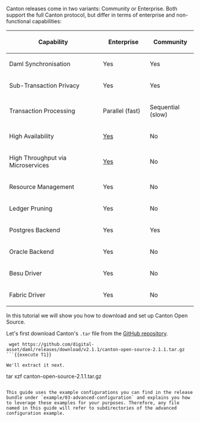 Canton releases come in two variants: Community or Enterprise. Both support the full Canton protocol, but differ in terms of enterprise and non-functional capabilities:


<table class="colwidths-given docutils align-default" id="id1">
<colgroup>
<col style="width: 50%">
<col style="width: 25%">
<col style="width: 25%">
</colgroup>
<thead>
<tr class="row-odd"><th class="head"><p>Capability</p></th>
<th class="head"><p>Enterprise</p></th>
<th class="head"><p>Community</p></th>
</tr>
</thead>
<tbody>
<tr class="row-even"><td><p>Daml Synchronisation</p></td>
<td><p>Yes</p></td>
<td><p>Yes</p></td>
</tr>
<tr class="row-odd"><td><p>Sub-Transaction Privacy</p></td>
<td><p>Yes</p></td>
<td><p>Yes</p></td>
</tr>
<tr class="row-even"><td><p>Transaction Processing</p></td>
<td><p>Parallel (fast)</p></td>
<td><p>Sequential (slow)</p></td>
</tr>
<tr class="row-odd"><td><p>High Availability</p></td>
<td><p><a class="reference internal" href="https://docs.daml.com/canton/usermanual/ha.html#ha-user-manual"><span class="std std-ref">Yes</span></a></p></td>
<td><p>No</p></td>
</tr>
<tr class="row-even"><td><p>High Throughput via Microservices</p></td>
<td><p><a class="reference internal" href="https://docs.daml.com/canton/usermanual/ha.html#ha-user-manual"><span class="std std-ref">Yes</span></a></p></td>
<td><p>No</p></td>
</tr>
<tr class="row-odd"><td><p>Resource Management</p></td>
<td><p>Yes</p></td>
<td><p>No</p></td>
</tr>
<tr class="row-even"><td><p>Ledger Pruning</p></td>
<td><p>Yes</p></td>
<td><p>No</p></td>
</tr>
<tr class="row-odd"><td><p>Postgres Backend</p></td>
<td><p>Yes</p></td>
<td><p>Yes</p></td>
</tr>
<tr class="row-even"><td><p>Oracle Backend</p></td>
<td><p>Yes</p></td>
<td><p>No</p></td>
</tr>
<tr class="row-odd"><td><p>Besu Driver</p></td>
<td><p>Yes</p></td>
<td><p>No</p></td>
</tr>
<tr class="row-even"><td><p>Fabric Driver</p></td>
<td><p>Yes</p></td>
<td><p>No</p></td>
</tr>
</tbody>
</table>

In this tutorial we will show you how to download and set up Canton Open Source.

Let's first download Canton's `.tar` file from the [GitHub repository](https://github.com/DACH-NY/canton).

```
 wget https://github.com/digital-asset/daml/releases/download/v2.1.1/canton-open-source-2.1.1.tar.gz
```{{execute T1}}

We'll extract it next.

```
tar xzf canton-open-source-2.1.1.tar.gz
```{{execute T1}}

This guide uses the example configurations you can find in the release bundle under `example/03-advanced-configuration` and explains you how to leverage these examples for your purposes. Therefore, any file named in this guide will refer to subdirectories of the advanced configuration example.
